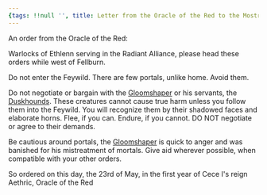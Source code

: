 ```yaml
---
{tags: !!null '', title: Letter from the Oracle of the Red to the Mostreve Warlocks}
---
```


An order from the Oracle of the Red:

Warlocks of Ethlenn serving in the Radiant Alliance, please head these orders while west of Fellburn. 

Do not enter the Feywild. There are few portals, unlike home. Avoid them.

Do not negotiate or bargain with the [Gloomshaper](<../../../people/extraplanar-powers/lord-umbraeth.md>) or his servants, the [Duskhounds](<../../../cosmology/multiverse/echo-realms/feywild/duskhounds.md>). These creatures cannot cause true harm unless you follow them into the Feywild. You will recognize them by their shadowed faces and elaborate horns. Flee, if you can. Endure, if you cannot. DO NOT negotiate or agree to their demands.

Be cautious around portals, the [Gloomshaper](<../../../people/extraplanar-powers/lord-umbraeth.md>) is quick to anger and was banished for his mistreatment of mortals. Give aid wherever possible, when compatible with your other orders.

So ordered on this day, the 23rd of May, in the first year of Cece I's reign
Aethric, Oracle of the Red


